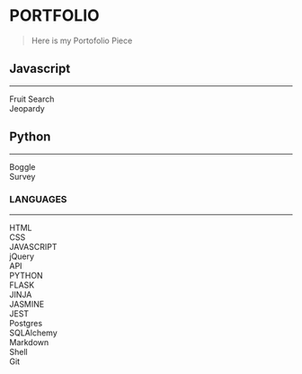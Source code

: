 # PORTFOLIO

>Here is my Portofolio Piece

## Javascript  
---  
Fruit Search  
Jeopardy  



## Python  
---  
Boggle  
Survey   

### LANGUAGES  
---  
HTML  
CSS  
JAVASCRIPT  
jQuery  
API  
PYTHON  
FLASK  
JINJA  
JASMINE  
JEST  
Postgres  
SQLAlchemy  
Markdown  
Shell  
Git    
